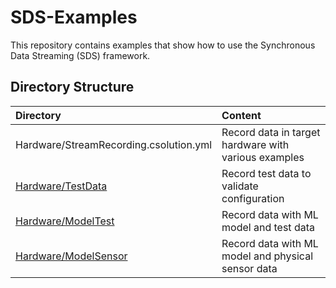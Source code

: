 # SDS-Examples
This repository contains examples that show how to use the Synchronous Data Streaming (SDS) framework.

## Directory Structure

Directory                                      | Content
:----------------------------------------------|:---------------------------------------------------------
Hardware/StreamRecording.csolution.yml         | Record data in target hardware with various examples      
[Hardware/TestData](./Hardware/TestData)       | Record test data to validate configuration
[Hardware/ModelTest](./Hardware/ModelTest)     | Record data with ML model and test data
[Hardware/ModelSensor](./Hardware/ModelSensor) | Record data with ML model and physical sensor data

